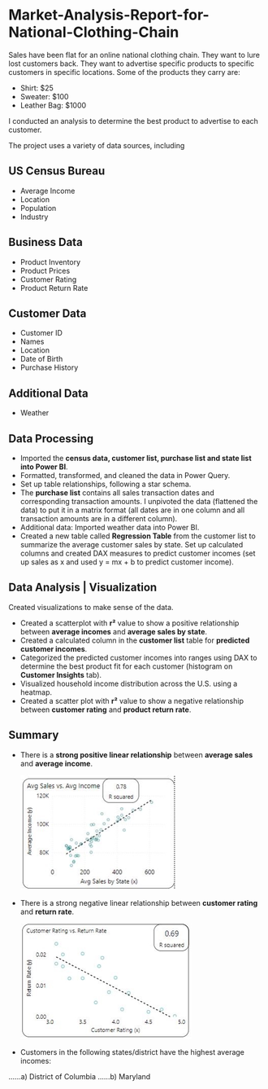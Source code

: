 # Market-Analysis-Report-for-National-Clothing-Chain

Sales have been flat for an online national clothing chain. They want to lure lost customers back. They want to advertise specific products to specific customers in specific locations. Some of the products they carry are:

*	Shirt: $25
*	Sweater: $100
*	Leather Bag: $1000

I conducted an analysis to determine the best product to advertise to each customer.

The project uses a variety of data sources, including
## US Census Bureau

* Average Income
* Location
* Population
* Industry

## Business Data

* Product Inventory
* Product Prices
* Customer Rating
* Product Return Rate

## Customer Data

* Customer ID
* Names
* Location
* Date of Birth
* Purchase History

## Additional Data

* Weather

## Data Processing

* Imported the **census data, customer list, purchase list and state list into Power BI**.
* Formatted, transformed, and cleaned the data in Power Query.
* Set up table relationships, following a star schema.
* The **purchase list** contains all sales transaction dates and corresponding transaction amounts. I unpivoted the data (flattened the data) to put it in a matrix format (all dates are in one column and all transaction amounts are in a different column).
* Additional data: Imported weather data into Power BI.
* Created a new table called **Regression Table** from the customer list to summarize the average customer sales by state. Set up calculated columns and created DAX measures to predict customer incomes (set up sales as x and used y = mx + b to predict customer income).

## Data Analysis | Visualization

Created visualizations to make sense of the data.

* Created a scatterplot with **r²** value to show a positive relationship between **average incomes** and **average sales by state**.
* Created a calculated column in the **customer list** table for **predicted customer incomes**.
* Categorized the predicted customer incomes into ranges using DAX to determine the best product fit for each customer (histogram on **Customer Insights** tab).
* Visualized household income distribution across the U.S. using a heatmap.
* Created a scatter plot with **r²** value to show a negative relationship between **customer rating** and **product return rate**.

## Summary

* There is a **strong positive linear relationship** between **average sales** and **average income**.

  ![Average Sales vs. Average Income image](https://github.com/HannahWorld/Market-Analysis-Report-for-National-Clothing-Chain/blob/main/Average%20sales_Average%20income%20image.jpg)

* There is a strong negative linear relationship between **customer rating** and **return rate**.

  ![Average Rating vs. Return Rate image](https://github.com/HannahWorld/Market-Analysis-Report-for-National-Clothing-Chain/blob/main/Customer%20Rating_Return%20Rate%20image.jpg)

* Customers in the following states/district have the highest average incomes:

......a) District of Columbia
......b) Maryland
















